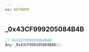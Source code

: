 ```yaml
---
ns: NETWORK
---
```

## _0x43CF999205084B4B

```c
// 0x43CF999205084B4B
Any _0x43CF999205084B4B();
```

